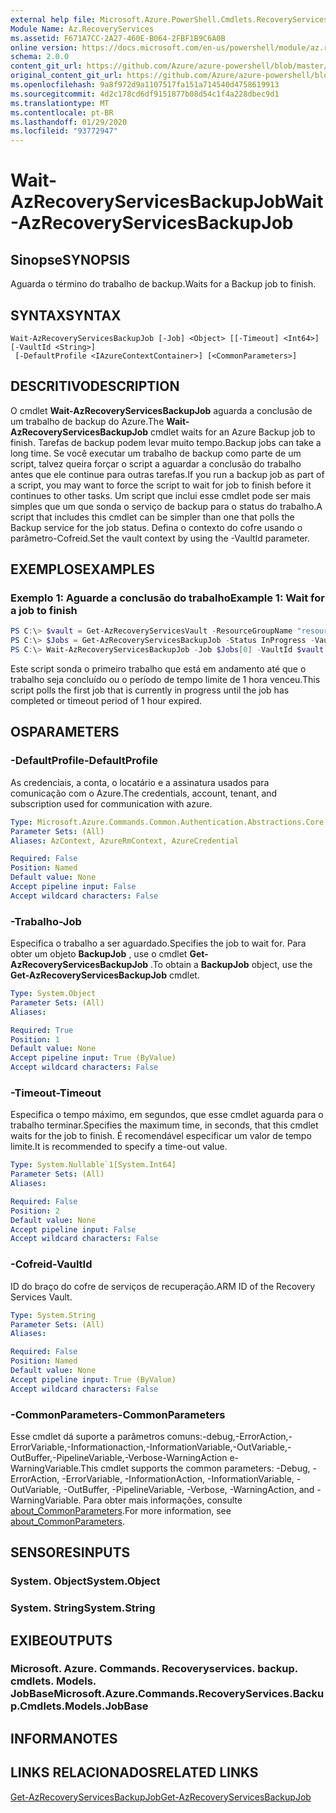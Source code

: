 ```yaml
---
external help file: Microsoft.Azure.PowerShell.Cmdlets.RecoveryServices.Backup.dll-Help.xml
Module Name: Az.RecoveryServices
ms.assetid: F671A7CC-2A27-460E-B064-2FBF1B9C6A0B
online version: https://docs.microsoft.com/en-us/powershell/module/az.recoveryservices/wait-azrecoveryservicesbackupjob
schema: 2.0.0
content_git_url: https://github.com/Azure/azure-powershell/blob/master/src/RecoveryServices/RecoveryServices/help/Wait-AzRecoveryServicesBackupJob.md
original_content_git_url: https://github.com/Azure/azure-powershell/blob/master/src/RecoveryServices/RecoveryServices/help/Wait-AzRecoveryServicesBackupJob.md
ms.openlocfilehash: 9a8f972d9a1107517fa151a714540d4758619913
ms.sourcegitcommit: 4d2c178cd6df9151877b08d54c1f4a228dbec9d1
ms.translationtype: MT
ms.contentlocale: pt-BR
ms.lasthandoff: 01/29/2020
ms.locfileid: "93772947"
---
```

# <span data-ttu-id="e2f7e-101">Wait-AzRecoveryServicesBackupJob</span><span class="sxs-lookup"><span data-stu-id="e2f7e-101">Wait-AzRecoveryServicesBackupJob</span></span>

## <span data-ttu-id="e2f7e-102">Sinopse</span><span class="sxs-lookup"><span data-stu-id="e2f7e-102">SYNOPSIS</span></span>

<span data-ttu-id="e2f7e-103">Aguarda o término do trabalho de backup.</span><span class="sxs-lookup"><span data-stu-id="e2f7e-103">Waits for a Backup job to finish.</span></span>

## <span data-ttu-id="e2f7e-104">SYNTAX</span><span class="sxs-lookup"><span data-stu-id="e2f7e-104">SYNTAX</span></span>

```
Wait-AzRecoveryServicesBackupJob [-Job] <Object> [[-Timeout] <Int64>] [-VaultId <String>]
 [-DefaultProfile <IAzureContextContainer>] [<CommonParameters>]
```

## <span data-ttu-id="e2f7e-105">DESCRITIVO</span><span class="sxs-lookup"><span data-stu-id="e2f7e-105">DESCRIPTION</span></span>

<span data-ttu-id="e2f7e-106">O cmdlet **Wait-AzRecoveryServicesBackupJob** aguarda a conclusão de um trabalho de backup do Azure.</span><span class="sxs-lookup"><span data-stu-id="e2f7e-106">The **Wait-AzRecoveryServicesBackupJob** cmdlet waits for an Azure Backup job to finish.</span></span>
<span data-ttu-id="e2f7e-107">Tarefas de backup podem levar muito tempo.</span><span class="sxs-lookup"><span data-stu-id="e2f7e-107">Backup jobs can take a long time.</span></span>
<span data-ttu-id="e2f7e-108">Se você executar um trabalho de backup como parte de um script, talvez queira forçar o script a aguardar a conclusão do trabalho antes que ele continue para outras tarefas.</span><span class="sxs-lookup"><span data-stu-id="e2f7e-108">If you run a backup job as part of a script, you may want to force the script to wait for job to finish before it continues to other tasks.</span></span>
<span data-ttu-id="e2f7e-109">Um script que inclui esse cmdlet pode ser mais simples que um que sonda o serviço de backup para o status do trabalho.</span><span class="sxs-lookup"><span data-stu-id="e2f7e-109">A script that includes this cmdlet can be simpler than one that polls the Backup service for the job status.</span></span>
<span data-ttu-id="e2f7e-110">Defina o contexto do cofre usando o parâmetro-Cofreid.</span><span class="sxs-lookup"><span data-stu-id="e2f7e-110">Set the vault context by using the -VaultId parameter.</span></span>

## <span data-ttu-id="e2f7e-111">EXEMPLOS</span><span class="sxs-lookup"><span data-stu-id="e2f7e-111">EXAMPLES</span></span>

### <span data-ttu-id="e2f7e-112">Exemplo 1: Aguarde a conclusão do trabalho</span><span class="sxs-lookup"><span data-stu-id="e2f7e-112">Example 1: Wait for a job to finish</span></span>

```powershell
PS C:\> $vault = Get-AzRecoveryServicesVault -ResourceGroupName "resourceGroup" -Name "vaultName"
PS C:\> $Jobs = Get-AzRecoveryServicesBackupJob -Status InProgress -VaultId $vault.ID
PS C:\> Wait-AzRecoveryServicesBackupJob -Job $Jobs[0] -VaultId $vault.ID -Timeout 3600
```

<span data-ttu-id="e2f7e-113">Este script sonda o primeiro trabalho que está em andamento até que o trabalho seja concluído ou o período de tempo limite de 1 hora venceu.</span><span class="sxs-lookup"><span data-stu-id="e2f7e-113">This script polls the first job that is currently in progress until the job has completed or timeout period of 1 hour expired.</span></span>

## <span data-ttu-id="e2f7e-114">OS</span><span class="sxs-lookup"><span data-stu-id="e2f7e-114">PARAMETERS</span></span>

### <span data-ttu-id="e2f7e-115">-DefaultProfile</span><span class="sxs-lookup"><span data-stu-id="e2f7e-115">-DefaultProfile</span></span>

<span data-ttu-id="e2f7e-116">As credenciais, a conta, o locatário e a assinatura usados para comunicação com o Azure.</span><span class="sxs-lookup"><span data-stu-id="e2f7e-116">The credentials, account, tenant, and subscription used for communication with azure.</span></span>

```yaml
Type: Microsoft.Azure.Commands.Common.Authentication.Abstractions.Core.IAzureContextContainer
Parameter Sets: (All)
Aliases: AzContext, AzureRmContext, AzureCredential

Required: False
Position: Named
Default value: None
Accept pipeline input: False
Accept wildcard characters: False
```

### <span data-ttu-id="e2f7e-117">-Trabalho</span><span class="sxs-lookup"><span data-stu-id="e2f7e-117">-Job</span></span>

<span data-ttu-id="e2f7e-118">Especifica o trabalho a ser aguardado.</span><span class="sxs-lookup"><span data-stu-id="e2f7e-118">Specifies the job to wait for.</span></span>
<span data-ttu-id="e2f7e-119">Para obter um objeto **BackupJob** , use o cmdlet **Get-AzRecoveryServicesBackupJob** .</span><span class="sxs-lookup"><span data-stu-id="e2f7e-119">To obtain a **BackupJob** object, use the **Get-AzRecoveryServicesBackupJob** cmdlet.</span></span>

```yaml
Type: System.Object
Parameter Sets: (All)
Aliases:

Required: True
Position: 1
Default value: None
Accept pipeline input: True (ByValue)
Accept wildcard characters: False
```

### <span data-ttu-id="e2f7e-120">-Timeout</span><span class="sxs-lookup"><span data-stu-id="e2f7e-120">-Timeout</span></span>

<span data-ttu-id="e2f7e-121">Especifica o tempo máximo, em segundos, que esse cmdlet aguarda para o trabalho terminar.</span><span class="sxs-lookup"><span data-stu-id="e2f7e-121">Specifies the maximum time, in seconds, that this cmdlet waits for the job to finish.</span></span>
<span data-ttu-id="e2f7e-122">É recomendável especificar um valor de tempo limite.</span><span class="sxs-lookup"><span data-stu-id="e2f7e-122">It is recommended to specify a time-out value.</span></span>

```yaml
Type: System.Nullable`1[System.Int64]
Parameter Sets: (All)
Aliases:

Required: False
Position: 2
Default value: None
Accept pipeline input: False
Accept wildcard characters: False
```

### <span data-ttu-id="e2f7e-123">-Cofreid</span><span class="sxs-lookup"><span data-stu-id="e2f7e-123">-VaultId</span></span>

<span data-ttu-id="e2f7e-124">ID do braço do cofre de serviços de recuperação.</span><span class="sxs-lookup"><span data-stu-id="e2f7e-124">ARM ID of the Recovery Services Vault.</span></span>

```yaml
Type: System.String
Parameter Sets: (All)
Aliases:

Required: False
Position: Named
Default value: None
Accept pipeline input: True (ByValue)
Accept wildcard characters: False
```

### <span data-ttu-id="e2f7e-125">-CommonParameters</span><span class="sxs-lookup"><span data-stu-id="e2f7e-125">-CommonParameters</span></span>

<span data-ttu-id="e2f7e-126">Esse cmdlet dá suporte a parâmetros comuns:-debug,-ErrorAction,-ErrorVariable,-Informationaction,-InformationVariable,-OutVariable,-OutBuffer,-PipelineVariable,-Verbose-WarningAction e-WarningVariable.</span><span class="sxs-lookup"><span data-stu-id="e2f7e-126">This cmdlet supports the common parameters: -Debug, -ErrorAction, -ErrorVariable, -InformationAction, -InformationVariable, -OutVariable, -OutBuffer, -PipelineVariable, -Verbose, -WarningAction, and -WarningVariable.</span></span> <span data-ttu-id="e2f7e-127">Para obter mais informações, consulte [about_CommonParameters](https://go.microsoft.com/fwlink/?LinkID=113216).</span><span class="sxs-lookup"><span data-stu-id="e2f7e-127">For more information, see [about_CommonParameters](https://go.microsoft.com/fwlink/?LinkID=113216).</span></span>

## <span data-ttu-id="e2f7e-128">SENSORES</span><span class="sxs-lookup"><span data-stu-id="e2f7e-128">INPUTS</span></span>

### <span data-ttu-id="e2f7e-129">System. Object</span><span class="sxs-lookup"><span data-stu-id="e2f7e-129">System.Object</span></span>

### <span data-ttu-id="e2f7e-130">System. String</span><span class="sxs-lookup"><span data-stu-id="e2f7e-130">System.String</span></span>

## <span data-ttu-id="e2f7e-131">EXIBE</span><span class="sxs-lookup"><span data-stu-id="e2f7e-131">OUTPUTS</span></span>

### <span data-ttu-id="e2f7e-132">Microsoft. Azure. Commands. Recoveryservices. backup. cmdlets. Models. JobBase</span><span class="sxs-lookup"><span data-stu-id="e2f7e-132">Microsoft.Azure.Commands.RecoveryServices.Backup.Cmdlets.Models.JobBase</span></span>

## <span data-ttu-id="e2f7e-133">INFORMA</span><span class="sxs-lookup"><span data-stu-id="e2f7e-133">NOTES</span></span>

## <span data-ttu-id="e2f7e-134">LINKS RELACIONADOS</span><span class="sxs-lookup"><span data-stu-id="e2f7e-134">RELATED LINKS</span></span>

[<span data-ttu-id="e2f7e-135">Get-AzRecoveryServicesBackupJob</span><span class="sxs-lookup"><span data-stu-id="e2f7e-135">Get-AzRecoveryServicesBackupJob</span></span>](./Get-AzRecoveryServicesBackupJob.md)
